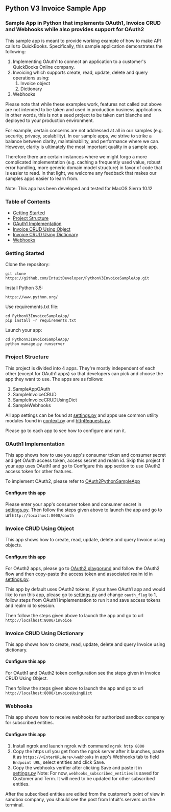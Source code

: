 ## Python V3 Invoice Sample App
### Sample App in Python that implements OAuth1, Invoice CRUD and Webhooks while also provides support for OAuth2

This sample app is meant to provide working example of how to make API calls to QuickBooks. Specifically, this sample application demonstrates the following:

1. Implementing OAuth1 to connect an application to a customer's QuickBooks Online company.
2. Invoicing which supports create, read, update, delete and query operations using:
    1. Invoice object
    2. Dictionary
3. Webhooks

Please note that while these examples work, features not called out above are not intended to be taken and used in production business applications. In other words, this is not a seed project to be taken cart blanche and deployed to your production environment.

For example, certain concerns are not addressed at all in our samples (e.g. security, privacy, scalability). In our sample apps, we strive to strike a balance between clarity, maintainability, and performance where we can. However, clarity is ultimately the most important quality in a sample app.

Therefore there are certain instances where we might forgo a more complicated implementation (e.g. caching a frequently used value, robust error handling, more generic domain model structure) in favor of code that is easier to read. In that light, we welcome any feedback that makes our samples apps easier to learn from.

Note: This app has been developed and tested for MacOS Sierra 10.12

### Table of Contents

* [Getting Started](#getting-started)
* [Project Structure](#project-structure)
* [OAuth1 Implementation](#oauth1-implementation)
* [Invoice CRUD Using Object](#invoice-crud-using-object)
* [Invoice CRUD Using Dictionary](#invoice-crud-using-dictionary)
* [Webhooks](#webhooks)


### Getting Started

Clone the repository:
```
git clone https://github.com/IntuitDeveloper/PythonV3InvoiceSampleApp.git
```

Install Python 3.5:
```
https://www.python.org/
```

Use requirements.txt file:
```
cd PythonV3InvoiceSampleApp/
pip install -r requirements.txt 
```

Launch your app:
```
cd PythonV3InvoiceSampleApp/
python manage.py runserver
```

### Project Structure
This project is divided into 4 apps. They're mostly independent of each other (except for OAuth1 apps) so that developers can pick and choose the app they want to use. The apps are as follows:
1. SampleAppOAuth
2. SampleInvoiceCRUD
3. SampleInvoiceCRUDUsingDict
4. SampleWebhooks

All app settings can be found at [settings.py](mysite/settings.py) and apps use common utility modules found in [context.py](mysite/utils/context.py) and [httpRequests.py](mysite/utils/httpRequests.py).

Please go to each app to see how to configure and run it. 

### OAuth1 Implementation
This app shows how to use you app's consumer token and consumer secret and get OAuth access token, access secret and realm id. Skip this project if your app uses OAuth1 and go to Configure this app section to use OAuth2 access token for other features.

To implement OAuth2, please refer to [OAuth2PythonSampleApp](https://github.com/IntuitDeveloper/OAuth2PythonSampleApp)

#### Configure this app
Please enter your app's consumer token and consumer secret in [settings.py](mysite/settings.py). Then follow the steps given above to launch the app and go to url `http://localhost:8000/oauth`

### Invoice CRUD Using Object
This app shows how to create, read, update, delete and query Invoice using objects. 

#### Configure this app
For OAuth2 apps, please go to [OAuth2 playgorund](https://developer.intuit.com/v2/ui#/playground) and follow the OAuth2 flow and then copy-paste the access token and associated realm id in [settings.py](mysite/settings.py). 

This app by default uses OAuth2 tokens, if your have OAuth1 app and would like to run this app, please go to [settings.py](mysite/settings.py) and change `oauth_flag` to 1, follow steps from OAuth1 implementation to run it and save access tokens and realm id to session.

Then follow the steps given above to launch the app and go to url `http://localhost:8000/invoice`

### Invoice CRUD Using Dictionary
This app shows how to create, read, update, delete and query Invoice using dictionary. 

#### Configure this app
For OAuth1 and OAuth2 token configuration see the steps given in Invoice CRUD Using Object.

Then follow the steps given above to launch the app and go to url `http://localhost:8000/invoiceUsingDict`

### Webhooks
This app shows how to receive webhooks for authorized sandbox company for subscribed entities.

#### Configure this app
1. Install ngrok and launch ngrok with command `ngrok http 8000`
2. Copy the https url you get from the ngrok server after it launches, paste it as `https://<EnterURLHere>/webhooks`
in app's Webhooks tab to field `Endpoint URL`, select entities and click Save.
3. Copy the webhooks verifier after clicking Save and paste it in [settings.py](mysite/settings.py)
Note: For now, `webhooks_subscribed_entities` is saved for Customer and Term. It will need to be updated for other subscribed entities.

After the subscribed entities are edited from the customer's point of view in sandbox company, you should see the post from Intuit's servers on the terminal.
